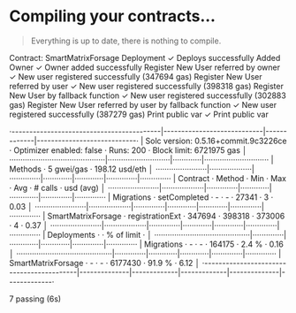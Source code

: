 Compiling your contracts...
===========================
> Everything is up to date, there is nothing to compile.


  Contract: SmartMatrixForsage
    Deployment
      ✓ Deploys successfully
    Added Owner
      ✓ Owner added successfully
    Register New User referred by owner
      ✓ New user registered successfully (347694 gas)
    Register New User referred by user
      ✓ New user registered successfully (398318 gas)
    Register New User by fallback function
      ✓ New user registered successfully (302883 gas)
    Register New User referred by user by fallback function
      ✓ New user registered successfully (387279 gas)
    Print public var
      ✓ Print public var

·------------------------------------------|----------------------------|-------------|----------------------------·
|   Solc version: 0.5.16+commit.9c3226ce   ·  Optimizer enabled: false  ·  Runs: 200  ·  Block limit: 6721975 gas  │
···········································|····························|·············|·····························
|  Methods                                 ·                5 gwei/gas                ·       198.12 usd/eth       │
·······················|···················|··············|·············|·············|··············|··············
|  Contract            ·  Method           ·  Min         ·  Max        ·  Avg        ·  # calls     ·  usd (avg)  │
·······················|···················|··············|·············|·············|··············|··············
|  Migrations          ·  setCompleted     ·           -  ·          -  ·      27341  ·           3  ·       0.03  │
·······················|···················|··············|·············|·············|··············|··············
|  SmartMatrixForsage  ·  registrationExt  ·      347694  ·     398318  ·     373006  ·           4  ·       0.37  │
·······················|···················|··············|·············|·············|··············|··············
|  Deployments                             ·                                          ·  % of limit  ·             │
···········································|··············|·············|·············|··············|··············
|  Migrations                              ·           -  ·          -  ·     164175  ·       2.4 %  ·       0.16  │
···········································|··············|·············|·············|··············|··············
|  SmartMatrixForsage                      ·           -  ·          -  ·    6177430  ·      91.9 %  ·       6.12  │
·------------------------------------------|--------------|-------------|-------------|--------------|-------------·

  7 passing (6s)